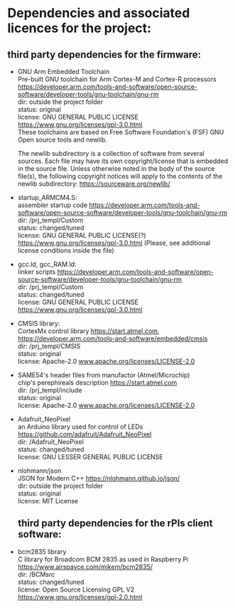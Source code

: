 # Dependencies and associated licences for the project:

## third party dependencies for the firmware:

- GNU Arm Embedded Toolchain  <br />
    Pre-built GNU toolchain for Arm Cortex-M and Cortex-R processors  https://developer.arm.com/tools-and-software/open-source-software/developer-tools/gnu-toolchain/gnu-rm  <br />
    dir: outside the project folder <br />
    status: original <br />
    license: GNU GENERAL PUBLIC LICENSE https://www.gnu.org/licenses/gpl-3.0.html  <br />
    These toolchains are based on Free Software Foundation's (FSF) GNU Open source tools and newlib.  <br />
    
    The newlib subdirectory is a collection of software from several sources.
    Each file may have its own copyright/license that is embedded in the source 
    file. Unless otherwise noted in the body of the source file(s), the following copyright
    notices will apply to the contents of the newlib subdirectory: https://sourceware.org/newlib/


- startup_ARMCM4.S: <br />
    assembler startup code https://developer.arm.com/tools-and-software/open-source-software/developer-tools/gnu-toolchain/gnu-rm <br />
    dir: /prj_templ/Custom <br />
    status: changed/tuned <br />
    license:  GNU GENERAL PUBLIC LICENSE(?) https://www.gnu.org/licenses/gpl-3.0.html (Please, see additional license conditions inside the file)
    
- gcc.ld, gcc_RAM.ld: <br />
    linker scripts https://developer.arm.com/tools-and-software/open-source-software/developer-tools/gnu-toolchain/gnu-rm <br />
    dir: /prj_templ/Custom <br />
    status: changed/tuned <br />
    license: GNU GENERAL PUBLIC LICENSE https://www.gnu.org/licenses/gpl-3.0.html
    
- CMSIS library: <br />
    CortexMx control library https://start.atmel.com, https://developer.arm.com/tools-and-software/embedded/cmsis <br />
    dir: /prj_templ/CMSIS <br />
    status: original <br />
    license: Apache-2.0 www.apache.org/licenses/LICENSE-2.0
    
- SAME54's header files from manufactor (Atmel/Microchip) <br />
    chip's perephireals description https://start.atmel.com <br /> 
    dir: /prj_templ/include <br />
    status: original <br />
    license: Apache-2.0 www.apache.org/licenses/LICENSE-2.0
    
 - Adafruit_NeoPixel <br />
    an Arduino library used for control of LEDs https://github.com/adafruit/Adafruit_NeoPixel <br />
    dir: /Adafruit_NeoPixel <br />
    status: changed/tuned <br />
    license: GNU LESSER GENERAL PUBLIC LICENSE
 
 -  nlohmann/json <br />
    JSON for Modern C++ https://nlohmann.github.io/json/ <br />
    dir: outside the project folder <br />
    status: original <br />
    license: MIT License
    
    ## third party dependencies for the rPIs client software:
    
 -  bcm2835 library  <br />
    C library for Broadcom BCM 2835 as used in Raspberry Pi  https://www.airspayce.com/mikem/bcm2835/ <br />
    dir: /BCMsrc <br />
    status: changed/tuned <br />
    license: Open Source Licensing GPL V2 https://www.gnu.org/licenses/gpl-2.0.html
    
